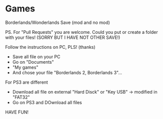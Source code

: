 # Games
Borderlands/Wonderlands Save (mod and no mod)

PS. For "Pull Requests" you are welcome. Could you put or create a folder with your files! (SORRY BUT I HAVE NOT OTHER SAVE!)

Follow the instructions on PC, PLS! (thanks)
- Save all file on your PC
- Go on "Documents"
- "My games"
- And chose your file "Borderlands 2, Borderlands 3"...

For PS3 are different
- Download all file on external "Hard Disck" or "Key USB" -> modified in "FAT32"
- Go on PS3 and DOwnload all files

HAVE FUN!